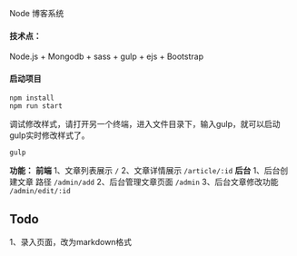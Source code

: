 
Node 博客系统
#### 技术点：
Node.js + Mongodb + sass + gulp + ejs + Bootstrap

#### 启动项目
```
npm install
npm run start
```

调试修改样式，请打开另一个终端，进入文件目录下，输入gulp，就可以启动gulp实时修改样式了。
```
gulp
```
**功能：**
  **前端**
    1、文章列表展示  `/`
    2、文章详情展示  `/article/:id`
  **后台**
    1、后台创建文章 路径 `/admin/add`
    2、后台管理文章页面 `/admin`
    3、后台文章修改功能 `/admin/edit/:id`



## Todo
1、录入页面，改为markdown格式

